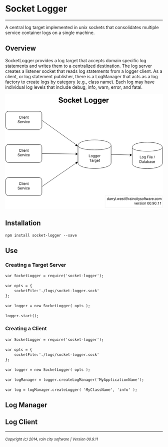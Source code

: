 # Socket Logger
- - -

A central log target implemented in unix sockets that consolidates multiple service container logs on a single machine.

## Overview

SocketLogger provides a log target that accepts domain specific log statements and writes them to a centralized destination.  The log server creates a listener socket that reads log statements from a logger client.  As a client, or log statement publisher, there is a LogManager that acts as a log factory to create logs by category (e.g., class name).  Each log may have individual log levels that include debug, info, warn, error, and fatal.

![Socket Logger Diagram](./SocketLoggerDiagram.png)

## Installation

	npm install socket-logger --save
	
## Use

### Creating a Target Server

	var SocketLogger = require('socket-logger');
	
	var opts = {
		socketFile:'./logs/socket-logger.sock'
	};
	
	var logger = new SocketLogger( opts );
	
	logger.start();
	

### Creating a Client

	var SocketLogger = require('socket-logger');
	
	var opts = {
		socketFile:'./logs/socket-logger.sock'
	};
	
	var logger = new SocketLogger( opts );
	
	var logManager = logger.createLogManager('MyApplicationName');
	
	var log = logManager.createLogger( 'MyClassName', 'info' );

## Log Manager



## Log Client


- - -
_<small>Copyright (c) 2014, rain city software | Version 00.9.11</small>_
